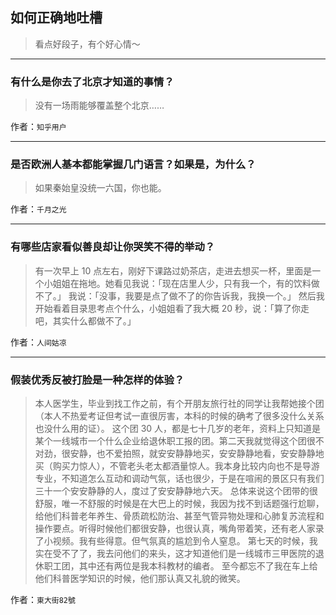 ## 如何正确地吐槽

> 看点好段子，有个好心情～


 
---

### 有什么是你去了北京才知道的事情？

> 没有一场雨能够覆盖整个北京……


作者：`知乎用户`

---

### 是否欧洲人基本都能掌握几门语言？如果是，为什么？

> 如果秦始皇没统一六国，你也能。


作者：`千月之光`

---

### 有哪些店家看似善良却让你哭笑不得的举动？

> 有一次早上 10 点左右，刚好下课路过奶茶店，走进去想买一杯，里面是一个小姐姐在拖地。她看见我说：「现在店里人少，只有我一个，有的饮料做不了。」
> 我说：「没事，我要是点了做不了的你告诉我，我换一个。」
> 然后我开始看着目录思考点个什么，小姐姐看了我大概 20 秒，说：「算了你走吧，其实什么都做不了。」


作者：`人间姑凉`

---

### 假装优秀反被打脸是一种怎样的体验？

> 本人医学生，毕业到找工作之前，有个开朋友旅行社的同学让我帮她接个团（本人不热爱考证但考试一直很厉害，本科的时候的确考了很多没什么关系也没什么用的证）。
> 这个团 30 人，都是七十几岁的老年，资料上只知道是某个一线城市一个什么企业给退休职工报的团。第二天我就觉得这个团很不对劲，很安静，也不爱拍照，就安安静静地买，安安静静地看，安安静静地买（购买力惊人），不管老头老太都酒量惊人。我本身比较内向也不是导游专业，不知道怎么互动和调动气氛，话也很少，于是在喧闹的景区只有我们三十一个安安静静的人，度过了安安静静地六天。
> 总体来说这个团带的很舒服，唯一不舒服的时候是在大巴上的时候，我因为找不到话题强行尬聊，给他们科普老年养生、骨质疏松防治、甚至气管异物处理和心肺复苏流程和操作要点。听得时候他们都很安静，也很认真，嘴角带着笑，还有老人家录了小视频。我有些得意。但气氛真的尴尬到令人窒息。
> 第七天的时候，我实在受不了了，我去问他们的来头，这才知道他们是一线城市三甲医院的退休职工团，其中还有两位是我本科教材的编者。
> 至今都忘不了我在车上给他们科普医学知识的时候，他们那认真又礼貌的微笑。


作者：`東大街82號`
